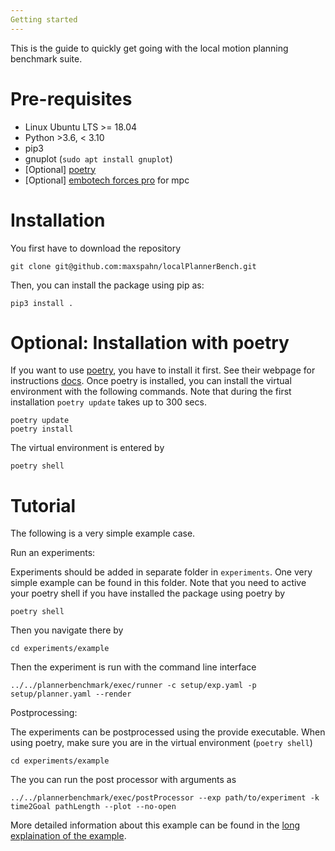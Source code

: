 ```yaml
---
Getting started
---
```


This is the guide to quickly get going with the local motion planning
benchmark suite.

Pre-requisites
==============

-   Linux Ubuntu LTS &gt;= 18.04
-   Python &gt;3.6, &lt; 3.10
-   pip3
-   gnuplot (`sudo apt install gnuplot`)
-   \[Optional\] [poetry](https://python-poetry.org/docs/)
-   \[Optional\] [embotech forces
    pro](https://www.embotech.com/products/forcespro/overview/) for mpc

Installation
============

You first have to download the repository

``` {.sourceCode .bash}
git clone git@github.com:maxspahn/localPlannerBench.git
```

Then, you can install the package using pip as:

``` {.sourceCode .bash}
pip3 install .
```

Optional: Installation with poetry
==================================

If you want to use [poetry](https://python-poetry.org/docs/), you have
to install it first. See their webpage for instructions
[docs](https://python-poetry.org/docs/). Once poetry is installed, you
can install the virtual environment with the following commands. Note
that during the first installation `poetry update` takes up to 300 secs.

``` {.sourceCode .bash}
poetry update
poetry install
```

The virtual environment is entered by

``` {.sourceCode .bash}
poetry shell
```

Tutorial
========

The following is a very simple example case.

Run an experiments:

Experiments should be added in separate folder in `experiments`. One
very simple example can be found in this folder. Note that you need to
active your poetry shell if you have installed the package using poetry
by

``` {.sourceCode .bash}
poetry shell
```

Then you navigate there by

``` {.sourceCode .bash}
cd experiments/example
```

Then the experiment is run with the command line interface

``` {.sourceCode .bash}
../../plannerbenchmark/exec/runner -c setup/exp.yaml -p setup/planner.yaml --render
```

Postprocessing:

The experiments can be postprocessed using the provide executable. When
using poetry, make sure you are in the virtual environment
(`poetry shell`)

``` {.sourceCode .bash}
cd experiments/example
```

The you can run the post processor with arguments as

``` {.sourceCode .bash}
../../plannerbenchmark/exec/postProcessor --exp path/to/experiment -k time2Goal pathLength --plot --no-open
```

More detailed information about this example can be found in
the [long explaination of the example](https://maxspahn.github.io/localPlannerBench/example.html).

